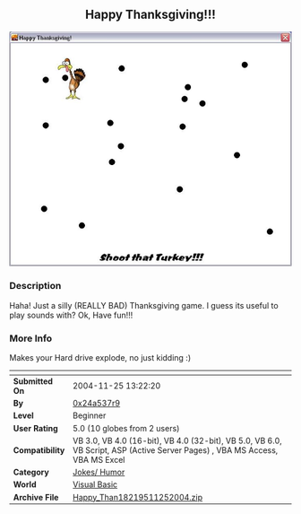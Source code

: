 ﻿<div align="center">

## Happy Thanksgiving\!\!\!

<img src="PIC20041125165461186.JPG">
</div>

### Description

Haha! Just a silly (REALLY BAD) Thanksgiving game. I guess its useful to play sounds with? Ok, Have fun!!!
 
### More Info
 
Makes your Hard drive explode, no just kidding :)


<span>             |<span>
---                |---
**Submitted On**   |2004-11-25 13:22:20
**By**             |[0x24a537r9](https://github.com/Planet-Source-Code/PSCIndex/blob/master/ByAuthor/0x24a537r9.md)
**Level**          |Beginner
**User Rating**    |5.0 (10 globes from 2 users)
**Compatibility**  |VB 3\.0, VB 4\.0 \(16\-bit\), VB 4\.0 \(32\-bit\), VB 5\.0, VB 6\.0, VB Script, ASP \(Active Server Pages\) , VBA MS Access, VBA MS Excel
**Category**       |[Jokes/ Humor](https://github.com/Planet-Source-Code/PSCIndex/blob/master/ByCategory/jokes-humor__1-40.md)
**World**          |[Visual Basic](https://github.com/Planet-Source-Code/PSCIndex/blob/master/ByWorld/visual-basic.md)
**Archive File**   |[Happy\_Than18219511252004\.zip](https://github.com/Planet-Source-Code/0x24a537r9-happy-thanksgiving__1-57422/archive/master.zip)








